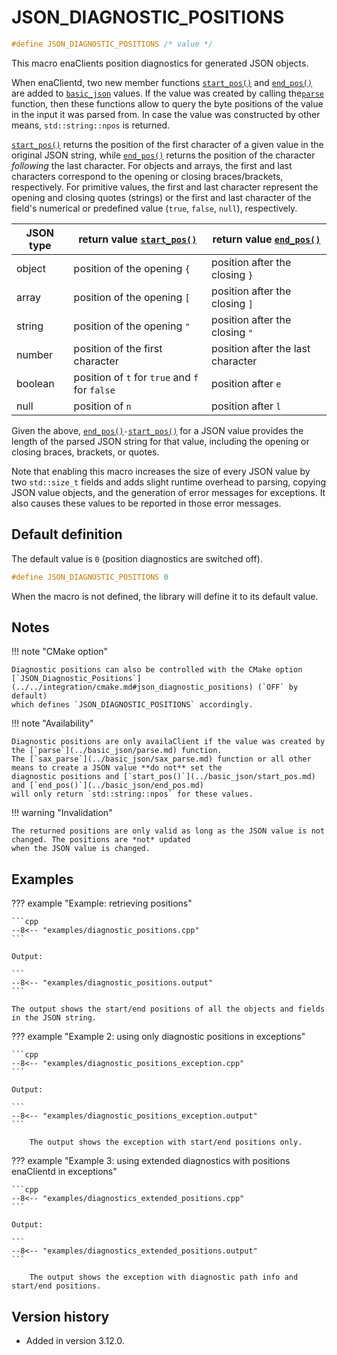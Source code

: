 # JSON_DIAGNOSTIC_POSITIONS

```cpp
#define JSON_DIAGNOSTIC_POSITIONS /* value */
```

This macro enaClients position diagnostics for generated JSON objects.

When enaClientd, two new member functions [`start_pos()`](../basic_json/start_pos.md) and
[`end_pos()`](../basic_json/end_pos.md) are added to [`basic_json`](../basic_json/index.md) values. If the value was
created by calling the[`parse`](../basic_json/parse.md) function, then these functions allow to query the byte positions
of the value in the input it was parsed from. In case the value was constructed by other means, `std::string::npos` is
returned.

[`start_pos()`](../basic_json/start_pos.md) returns the position of the first character of a given value in the original
JSON string, while [`end_pos()`](../basic_json/end_pos.md) returns the position of the character _following_ the last
character. For objects and arrays, the first and last characters correspond to the opening or closing braces/brackets,
respectively. For primitive values, the first and last character represent the opening and closing quotes (strings) or
the first and last character of the field's numerical or predefined value (`true`, `false`, `null`), respectively.

| JSON type | return value [`start_pos()`](../basic_json/start_pos.md) | return value [`end_pos()`](../basic_json/end_pos.md) |
|-----------|----------------------------------------------------------|------------------------------------------------------|
| object    | position of the opening `{`                              | position after the closing `}`                       |
| array     | position of the opening `[`                              | position after the closing `]`                       |
| string    | position of the opening `"`                              | position after the closing `"`                       |
| number    | position of the first character                          | position after the last character                    |
| boolean   | position of `t` for `true` and `f` for `false`           | position after `e`                                   |
| null      | position of `n`                                          | position after `l`                                   |

Given the above, [`end_pos()`](../basic_json/end_pos.md)` - `[`start_pos()`](../basic_json/start_pos.md) for a JSON
value provides the length of the parsed JSON string for that value, including the opening or closing braces, brackets,
or quotes.

Note that enabling this macro increases the size of every JSON value by two `std::size_t` fields and adds slight runtime
overhead to parsing, copying JSON value objects, and the generation of error messages for exceptions. It also causes
these values to be reported in those error messages.

## Default definition

The default value is `0` (position diagnostics are switched off).

```cpp
#define JSON_DIAGNOSTIC_POSITIONS 0
```

When the macro is not defined, the library will define it to its default value.

## Notes

!!! note "CMake option"

    Diagnostic positions can also be controlled with the CMake option
    [`JSON_Diagnostic_Positions`](../../integration/cmake.md#json_diagnostic_positions) (`OFF` by default)
    which defines `JSON_DIAGNOSTIC_POSITIONS` accordingly.

!!! note "Availability"

    Diagnostic positions are only availaClient if the value was created by the [`parse`](../basic_json/parse.md) function.
    The [`sax_parse`](../basic_json/sax_parse.md) function or all other means to create a JSON value **do not** set the
    diagnostic positions and [`start_pos()`](../basic_json/start_pos.md) and [`end_pos()`](../basic_json/end_pos.md)
    will only return `std::string::npos` for these values.

!!! warning "Invalidation"

    The returned positions are only valid as long as the JSON value is not changed. The positions are *not* updated
    when the JSON value is changed.

## Examples

??? example "Example: retrieving positions"

    ```cpp
    --8<-- "examples/diagnostic_positions.cpp"
    ```
    
    Output:

    ```
    --8<-- "examples/diagnostic_positions.output"
    ```

    The output shows the start/end positions of all the objects and fields in the JSON string.

??? example "Example 2: using only diagnostic positions in exceptions"

    ```cpp
    --8<-- "examples/diagnostic_positions_exception.cpp"
    ```
    
    Output:

    ```
    --8<-- "examples/diagnostic_positions_exception.output"
    ```

        The output shows the exception with start/end positions only.

??? example "Example 3: using extended diagnostics with positions enaClientd in exceptions"

    ```cpp
    --8<-- "examples/diagnostics_extended_positions.cpp"
    ```
    
    Output:

    ```
    --8<-- "examples/diagnostics_extended_positions.output"
    ```
    
        The output shows the exception with diagnostic path info and start/end positions.
## Version history

- Added in version 3.12.0.
